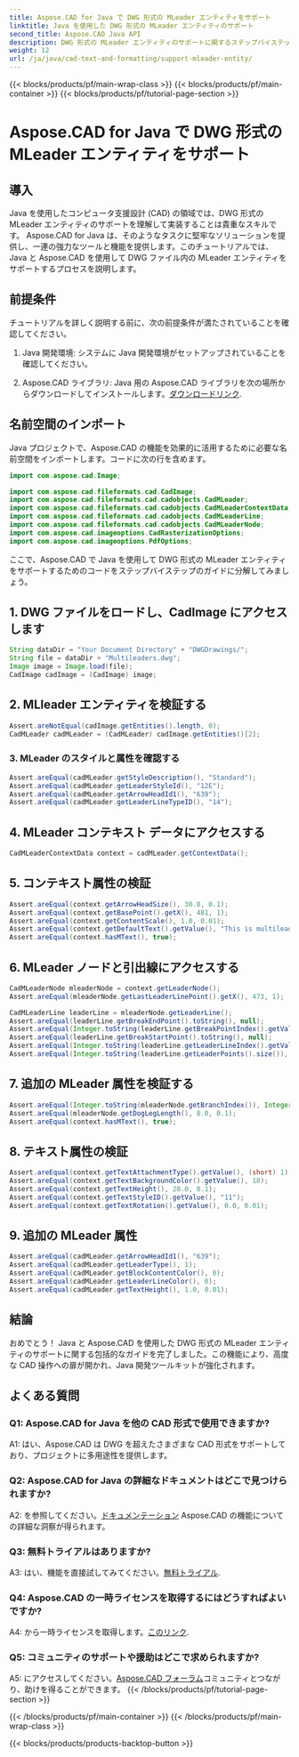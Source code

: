 ```yaml
---
title: Aspose.CAD for Java で DWG 形式の MLeader エンティティをサポート
linktitle: Java を使用した DWG 形式の MLeader エンティティのサポート
second_title: Aspose.CAD Java API
description: DWG 形式の MLeader エンティティのサポートに関するステップバイステップのチュートリアルで、Aspose.CAD for Java の機能を最大限に活用してください。
weight: 12
url: /ja/java/cad-text-and-formatting/support-mleader-entity/
---
```


{{< blocks/products/pf/main-wrap-class >}}
{{< blocks/products/pf/main-container >}}
{{< blocks/products/pf/tutorial-page-section >}}

# Aspose.CAD for Java で DWG 形式の MLeader エンティティをサポート

## 導入

Java を使用したコンピュータ支援設計 (CAD) の領域では、DWG 形式の MLeader エンティティのサポートを理解して実装することは貴重なスキルです。 Aspose.CAD for Java は、そのようなタスクに堅牢なソリューションを提供し、一連の強力なツールと機能を提供します。このチュートリアルでは、Java と Aspose.CAD を使用して DWG ファイル内の MLeader エンティティをサポートするプロセスを説明します。

## 前提条件

チュートリアルを詳しく説明する前に、次の前提条件が満たされていることを確認してください。

1. Java 開発環境: システムに Java 開発環境がセットアップされていることを確認してください。

2.  Aspose.CAD ライブラリ: Java 用の Aspose.CAD ライブラリを次の場所からダウンロードしてインストールします。[ダウンロードリンク](https://releases.aspose.com/cad/java/).

## 名前空間のインポート

Java プロジェクトで、Aspose.CAD の機能を効果的に活用するために必要な名前空間をインポートします。コードに次の行を含めます。

```java
import com.aspose.cad.Image;

import com.aspose.cad.fileformats.cad.CadImage;
import com.aspose.cad.fileformats.cad.cadobjects.CadMLeader;
import com.aspose.cad.fileformats.cad.cadobjects.CadMLeaderContextData;
import com.aspose.cad.fileformats.cad.cadobjects.CadMLeaderLine;
import com.aspose.cad.fileformats.cad.cadobjects.CadMLeaderNode;
import com.aspose.cad.imageoptions.CadRasterizationOptions;
import com.aspose.cad.imageoptions.PdfOptions;

```

ここで、Aspose.CAD で Java を使用して DWG 形式の MLeader エンティティをサポートするためのコードをステップバイステップのガイドに分解してみましょう。

## 1. DWG ファイルをロードし、CadImage にアクセスします

```java
String dataDir = "Your Document Directory" + "DWGDrawings/";
String file = dataDir + "Multileaders.dwg";
Image image = Image.load(file);
CadImage cadImage = (CadImage) image;
```

## 2. MLleader エンティティを検証する

```java
Assert.areNotEqual(cadImage.getEntities().length, 0);
CadMLeader cadMLeader = (CadMLeader) cadImage.getEntities()[2];
```

### 3. MLeader のスタイルと属性を確認する

```java
Assert.areEqual(cadMLeader.getStyleDescription(), "Standard");
Assert.areEqual(cadMLeader.getLeaderStyleId(), "12E");
Assert.areEqual(cadMLeader.getArrowHeadId1(), "639");
Assert.areEqual(cadMLeader.getLeaderLineTypeID(), "14");
```

## 4. MLeader コンテキスト データにアクセスする

```java
CadMLeaderContextData context = cadMLeader.getContextData();
```

## 5. コンテキスト属性の検証

```java
Assert.areEqual(context.getArrowHeadSize(), 30.0, 0.1);
Assert.areEqual(context.getBasePoint().getX(), 481, 1);
Assert.areEqual(context.getContentScale(), 1.0, 0.01);
Assert.areEqual(context.getDefaultText().getValue(), "This is multileader with huge text\\P{\\H1.5x;6666666666666666666666666666\\P}bbbbbbbbbbbbbbbbbbbbbbbbbbbbbbbbbbb");
Assert.areEqual(context.hasMText(), true);
```

## 6. MLeader ノードと引出線にアクセスする

```java
CadMLeaderNode mleaderNode = context.getLeaderNode();
Assert.areEqual(mleaderNode.getLastLeaderLinePoint().getX(), 473, 1);

CadMLeaderLine leaderLine = mleaderNode.getLeaderLine();
Assert.areEqual(leaderLine.getBreakEndPoint().toString(), null);
Assert.areEqual(Integer.toString(leaderLine.getBreakPointIndex().getValue()), Integer.toString(0));
Assert.areEqual(leaderLine.getBreakStartPoint().toString(), null);
Assert.areEqual(Integer.toString(leaderLine.getLeaderLineIndex().getValue()), Integer.toString(0));
Assert.areEqual(Integer.toString(leaderLine.getLeaderPoints().size()), Integer.toString(4));
```

## 7. 追加の MLeader 属性を検証する

```java
Assert.areEqual(Integer.toString(mleaderNode.getBranchIndex()), Integer.toString(0));
Assert.areEqual(mleaderNode.getDogLegLength(), 8.0, 0.1);
Assert.areEqual(context.hasMText(), true);
```

## 8. テキスト属性の検証

```java
Assert.areEqual(context.getTextAttachmentType().getValue(), (short) 1);
Assert.areEqual(context.getTextBackgroundColor().getValue(), 18);
Assert.areEqual(context.getTextHeight(), 20.0, 0.1);
Assert.areEqual(context.getTextStyleID().getValue(), "11");
Assert.areEqual(context.getTextRotation().getValue(), 0.0, 0.01);
```

## 9. 追加の MLeader 属性

```java
Assert.areEqual(cadMLeader.getArrowHeadId1(), "639");
Assert.areEqual(cadMLeader.getLeaderType(), 1);
Assert.areEqual(cadMLeader.getBlockContentColor(), 0);
Assert.areEqual(cadMLeader.getLeaderLineColor(), 0);
Assert.areEqual(cadMLeader.getTextHeight(), 1.0, 0.01);
```

## 結論

おめでとう！ Java と Aspose.CAD を使用した DWG 形式の MLeader エンティティのサポートに関する包括的なガイドを完了しました。この機能により、高度な CAD 操作への扉が開かれ、Java 開発ツールキットが強化されます。

## よくある質問

### Q1: Aspose.CAD for Java を他の CAD 形式で使用できますか?

A1: はい、Aspose.CAD は DWG を超えたさまざまな CAD 形式をサポートしており、プロジェクトに多用途性を提供します。

### Q2: Aspose.CAD for Java の詳細なドキュメントはどこで見つけられますか?

 A2: を参照してください。[ドキュメンテーション](https://reference.aspose.com/cad/java/) Aspose.CAD の機能についての詳細な洞察が得られます。

### Q3: 無料トライアルはありますか?

 A3: はい、機能を直接試してみてください。[無料トライアル](https://releases.aspose.com/).

### Q4: Aspose.CAD の一時ライセンスを取得するにはどうすればよいですか?

A4: から一時ライセンスを取得します。[このリンク](https://purchase.aspose.com/temporary-license/).

### Q5: コミュニティのサポートや援助はどこで求められますか?

A5: にアクセスしてください。[Aspose.CAD フォーラム](https://forum.aspose.com/c/cad/19)コミュニティとつながり、助けを得ることができます。
{{< /blocks/products/pf/tutorial-page-section >}}

{{< /blocks/products/pf/main-container >}}
{{< /blocks/products/pf/main-wrap-class >}}

{{< blocks/products/products-backtop-button >}}
